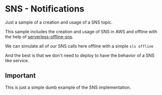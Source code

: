 # SNS - Notifications

Just a sample of a creation and usage of a SNS topic.

This sample includes the creation and usage of SNS in AWS and offline with the help of [serverless-offline-sns](https://www.serverless.com/plugins/serverless-offline-sns).

We can simulate all of our SNS calls here offline with a simple `sls offline`

And the best is that we don't need to deploy to have the behavior of a SNS like service.

## Important

This is just a simple dumb example of the SNS implementation.
